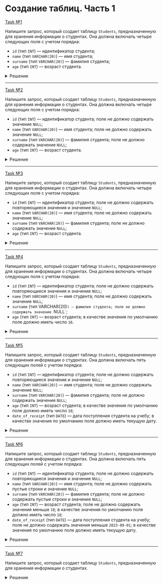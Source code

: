 # Создание таблиц. Часть 1

[Task №1](https://stepik.org/lesson/1054083/step/17?unit=1063285)

Напишите запрос, который создает таблицу `Students`, предназначенную для хранения информации о студентах. Она должна включать четыре следующих поля с учетом порядка:

* `id` (тип `INT`) — идентификатор студента;
* `name` (тип `VARCHAR(20)`) — имя студента;
* `surname` (тип `VARCHAR(20)`) — фамилия студента;
* `age` (тип `INT`) — возраст студента.

<details>
  <summary>Решение</summary>

  ```sql
  CREATE TABLE Students
  (
       id INT,
       name VARCHAR(20),
       surname VARCHAR(20),
       age INT
   );
  ```

</details>

---

[Task №2](https://stepik.org/lesson/1054083/step/18?unit=1063285)

Напишите запрос, который создает таблицу `Students`, предназначенную для хранения информации о студентах. Она должна включать четыре следующих поля с учетом порядка:

* `id` (тип `INT`) — идентификатор студента; поле не должно содержать значение `NULL`;
* `name` (тип `VARCHAR(20)`) — имя студента; поле не должно содержать значение `NULL`;
* `surname` (тип `VARCHAR(20)`) — фамилия студента; поле не должно содержать значение `NULL`;
* `age` (тип `INT`) — возраст студента.

<details>
  <summary>Решение</summary>

  ```sql
  CREATE TABLE Students
  (
      id      INT NOT NULL,
      name    VARCHAR(20) NOT NULL,
      surname VARCHAR(20) NOT NULL,
      age     INT
  );
  ```

</details>

---

[Task №3](https://stepik.org/lesson/1054083/step/19?unit=1063285)

Напишите запрос, который создает таблицу `Students`, предназначенную для хранения информации о студентах. Она должна включать четыре следующих поля с учетом порядка:

* `id` (тип `INT`) — идентификатор студента; поле не должно содержать повторяющиеся значения и значение `NULL`;
* `name` (тип `VARCHAR(20)`) — имя студента; поле не должно содержать значение `NULL`;
* `surname` (тип `VARCHAR(20)`) — фамилия студента; поле не должно содержать значение `NULL`;
* `age` (тип `INT`) — возраст студента.

<details>
  <summary>Решение</summary>

  ```sql
  CREATE TABLE Students
  (
      id INT UNIQUE NOT NULL, 
      name VARCHAR(20) NOT NULL,
      surname VARCHAR(20) NOT NULL,
      age INT
  );
  ```

</details>

---

[Task №4](https://stepik.org/lesson/1054083/step/20?unit=1063285)

Напишите запрос, который создает таблицу `Students`, предназначенную для хранения информации о студентах. Она должна включать четыре следующих поля с учетом порядка:

* `id` (тип `INT`) — идентификатор студента; поле не должно содержать повторяющиеся значения и значение `NULL`; 
* `name` (тип `VARCHAR(20)`) — имя студента; поле не должно содержать значение `NULL`;
* `surname` (тип VARCHAR(20)`) — фамилия студента; поле не должно содержать значение `NULL`;
* `age` (тип `INT`) — возраст студента; в качестве значения по умолчанию поле должно иметь число `18`.

<details>
  <summary>Решение</summary>

  ```sql
  CREATE TABLE Students
  (
      id INT UNIQUE NOT NULL, 
      name VARCHAR(20) NOT NULL,
      surname VARCHAR(20) NOT NULL,
      age INT DEFAULT 18
  );
  ```

</details>

---

[Task №5](https://stepik.org/lesson/1054083/step/21?unit=1063285)

Напишите запрос, который создает таблицу `Students`, предназначенную для хранения информации о студентах. Она должна включать пять следующих полей с учетом порядка:

* `id` (тип `INT`) — идентификатор студента; поле не должно содержать повторяющиеся значения и значение `NULL`;
* `name` (тип `VARCHAR(20)`) — имя студента; поле не должно содержать значение `NULL`;
* `surname` (тип `VARCHAR(20)`) — фамилия студента; поле не должно содержать значение `NULL`;
* `age` (тип `INT`) — возраст студента; в качестве значения по умолчанию поле должно иметь число `18`;
* `date_of_receipt` (тип `DATE`) — дата поступления студента на учебу; в качестве значения по умолчанию поле должно иметь текущую дату.

<details>
  <summary>Решение</summary>

  ```sql
  CREATE TABLE Students
  (
      id INT UNIQUE NOT NULL, 
      name VARCHAR(20) NOT NULL,
      surname VARCHAR(20) NOT NULL,
      age INT DEFAULT 18,
      date_of_receipt DATE DEFAULT (CURDATE()) 
  );
  ```

</details>

---

[Task №6](https://stepik.org/lesson/1054083/step/22?unit=1063285)

Напишите запрос, который создает таблицу `Students`, предназначенную для хранения информации о студентах. Она должна включать пять следующих полей с учетом порядка:

* `id` (тип `INT`) — идентификатор студента; поле не должно содержать повторяющиеся значения и значение `NULL`;
* `name` (тип `VARCHAR(20)`) — имя студента; поле не должно содержать пустые строки и значение `NULL`;
* `surname` (тип `VARCHAR(20)`) — фамилия студента; поле не должно содержать пустые строки и значение `NULL`;
* `age` (тип `INT`) — возраст студента; поле не должно содержать значения меньше `18`; в качестве значения по умолчанию поле должно иметь число `18`;
* `date_of_receipt` (тип `DATE`) — дата поступления студента на учебу; поле не должно содержать значения меньше `2023-09-01`; в качестве значения по умолчанию поле должно иметь текущую дату.

<details>
  <summary>Решение</summary>

  ```sql
  CREATE TABLE Students
  (
      id INT UNIQUE NOT NULL, 
      name VARCHAR(20) CHECK (name != '') NOT NULL,
      surname VARCHAR(20) CHECK (surname != '') NOT NULL,
      age INT CHECK (age >= 18) DEFAULT 18,
      date_of_receipt DATE CHECK (date_of_receipt >= '2023-09-01') DEFAULT (CURDATE())
  );
  ```

</details>

---

[Task №7](https://stepik.org/lesson/1054083/step/23?unit=1063285)

Напишите запрос, который создает таблицу `Students`, предназначенную для хранения информации о студентах.

<details>
  <summary>Решение</summary>

  ```sql
  CREATE TABLE Students
  (
      id INT UNIQUE NOT NULL,
      name VARCHAR(20) CHECK (name != '') NOT NULL,
      surname VARCHAR(20) CHECK (surname != '') NOT NULL,
      age INT CHECK (age >= 18) DEFAULT 18,
      date_of_receipt DATE CHECK (date_of_receipt >= '2023-09-01') DEFAULT (CURDATE()),
      phone_number VARCHAR(20),
      CONSTRAINT phone CHECK (phone_number LIKE '7 (___) ___-__-__' OR phone_number LIKE '8 (___) ___-__-__')
  );
  ```

</details>
